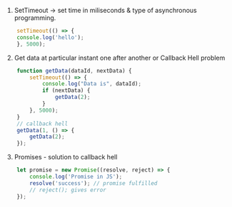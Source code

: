 1. SetTimeout -> set time in miliseconds & type of asynchronous programming.
```js
    setTimeout(() => {
    console.log('hello');
    }, 5000);
```

2. Get data at particular instant one after another or Callback Hell problem
```js
    function getData(dataId, nextData) {
        setTimeout(() => {
            console.log("Data is", dataId);
            if (nextData) {
                getData(2);
            }
        }, 5000);
    }
    // callback hell
    getData(1, () => {
        getData(2);
    });
```

3. Promises - solution to callback hell
```js
    let promise = new Promise((resolve, reject) => {
        console.log('Promise in JS');
        resolve('success'); // promise fulfilled 
        // reject(); gives error
    });
```